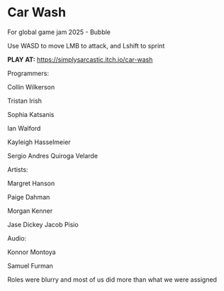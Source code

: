 # Car Wash

For global game jam 2025 - Bubble

Use WASD to move LMB to attack, and Lshift to sprint


**PLAY AT:** https://simplysarcastic.itch.io/car-wash


Programmers:

Collin Wilkerson

Tristan Irish

Sophia Katsanis

Ian Walford

Kayleigh Hasselmeier

Sergio Andres Quiroga Velarde


Artists:

Margret Hanson

Paige Dahman

Morgan Kenner

Jase Dickey
Jacob Pisio


Audio:

Konnor Montoya

Samuel Furman


Roles were blurry and most of us did more than what we were assigned
